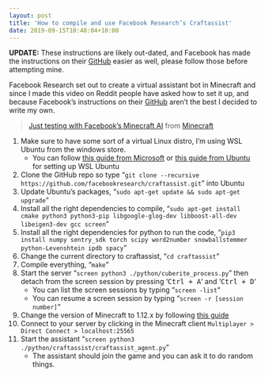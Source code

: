 ```yaml
---
layout: post
title: 'How to compile and use Facebook Research’s Craftassist'
date: 2019-09-15T10:48:04+10:00
---
```

**UPDATE:** These instructions are likely out-dated, and Facebook has made the instructions on their [GitHub](https://github.com/facebookresearch/craftassist) easier as well, please follow those before attempting mine.

Facebook Research set out to create a virtual assistant bot in Minecraft and since I made this video on Reddit people have asked how to set it up, and because Facebook’s instructions on their [GitHub](https://github.com/facebookresearch/craftassist) aren’t the best I decided to write my own.<!--more-->

<blockquote class="reddit-card" >
  <p>
    <a href="https://www.reddit.com/r/Minecraft/comments/cy87su/just_testing_with_facebooks_minecraft_ai/?ref_source=embed&ref=share">Just testing with Facebook’s Minecraft AI</a> from <a href="https://www.reddit.com/r/Minecraft/">Minecraft</a>
  </p>
</blockquote>



  1. Make sure to have some sort of a virtual Linux distro, I’m using WSL Ubuntu from the windows store. 
      * You can follow [this guide from Microsoft](https://docs.microsoft.com/en-us/windows/wsl/install-win10) or [this guide from Ubuntu](https://wiki.ubuntu.com/WSL) for setting up WSL Ubuntu
  2. Clone the GitHub repo so type &ldquo;`git clone --recursive https://github.com/facebookresearch/craftassist.git`&rdquo; into Ubuntu
  3. Update Ubuntu’s packages, &ldquo;`sudo apt-get update && sudo apt-get upgrade`&ldquo;
  4. Install all the right dependencies to compile, &ldquo;`sudo apt-get install cmake python3 python3-pip libgoogle-glog-dev libboost-all-dev libeigen3-dev gcc screen`&ldquo;
  5. Install all the right dependencies for python to run the code, &ldquo;`pip3 install numpy sentry_sdk torch scipy word2number snowballstemmer python-Levenshtein ipdb spacy`&ldquo;
  6. Change the current directory to craftassist, &ldquo;`cd craftassist`&ldquo;
  7. Compile everything, &ldquo;`make`&ldquo;
  8. Start the server &ldquo;`screen python3 ./python/cuberite_process.py`&rdquo; then detach from the screen session by pressing ‘<kbd>Ctrl + A</kbd>‘ and ‘<kbd>Ctrl + D</kbd>‘ 
      * You can list the screen sessions by typing &ldquo;`screen -list`&ldquo;
      * You can resume a screen session by typing &ldquo;`screen -r [session number]`&ldquo;
  9. Change the version of Minecraft to 1.12.x by following [this guide](https://help.mojang.com/customer/portal/articles/1475923-changing-game-versions)
 10. Connect to your server by clicking in the Minecraft client `Multiplayer > Direct Connect > localhost:25565`
 11. Start the assistant &ldquo;`screen python3 ./python/craftassist/craftassist_agent.py`&rdquo; 
      * The assistant should join the game and you can ask it to do random things.
